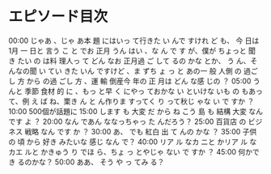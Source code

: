# エピソード目次

00:00  じゃあ 、じゃ あ本 題 にはいっ て行きた い んで すけれ ど も、 今 日は 1月 一 日と 言う こ と でお 正月 うん はい 、な ん で す が、僕が ちょっと 聞 き たい の は料 理人っ て どん なお 正月過 ご して るの かな とか、 う ん、そ んなの聞 い てい きた いん ですけど 、ま ずち ょ っ と あの一 般 人側 の 過ごし 方 から の過 ごし 方 、運 輸 倒産今 年の 正 月は どん な感 じの ？
05:00  うんと 季節 食材 的 に 、もっ と早 く にやっ ておかな い といけな いも の もあっ て、例 え ば ね、栗き ん と ん作りま すってく り って秋じ ゃな い で すか ？
10:00 500個が話題に
15:00  します も 大変 だ から ね こう 島 も 結構 大変 なん です よ ？
20:00 なん であん ななっちゃっ た んだろう？
25:00  百貨店 の ビジネス 戦略 なん です か ？
30:00  あ、 でも 紅白 出 て んの かな ？
35:00  子供 の 頃 から 好き みたいな 感じ なん で？
40:00 リア ル なカ ニと かリア ル なカエ ルと かきゅう り でほ ら、ちょ っ とやじゃ ない で すか ？
45:00 何かで き るのかな？
50:00  ああ、 そう や っ てみ る？